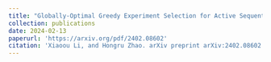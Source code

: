 ```yaml
---
title: "Globally-Optimal Greedy Experiment Selection for Active Sequential Estimation"
collection: publications
date: 2024-02-13
paperurl: 'https://arxiv.org/pdf/2402.08602'
citation: 'Xiaoou Li, and Hongru Zhao. arXiv preprint arXiv:2402.08602 (2024).'
---
```

